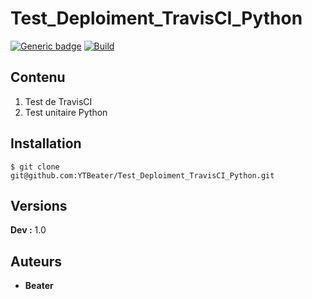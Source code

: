 # Test_Deploiment_TravisCI_Python

[![Generic badge](https://img.shields.io/badge/For-Training-<green>.svg)](https://shields.io/)
[![Build](https://travis-ci.com/BoisselNicolas/Rils-deploy.svg?token=4kAo6qsZ5hqAksyhZUQD&branch=main)]()

## Contenu

1. Test de TravisCI
1. Test unitaire Python

## Installation

```
$ git clone git@github.com:YTBeater/Test_Deploiment_TravisCI_Python.git
```

## Versions

**Dev :** 1.0


## Auteurs

* **Beater** 

